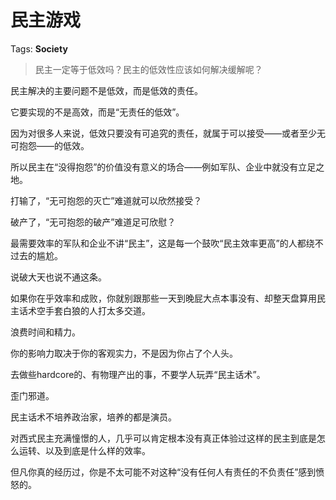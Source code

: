 # 民主游戏

Tags: **Society**

> 民主一定等于低效吗？民主的低效性应该如何解决缓解呢？



民主解决的主要问题不是低效，而是低效的责任。

它要实现的不是高效，而是“无责任的低效”。

因为对很多人来说，低效只要没有可追究的责任，就属于可以接受——或者至少无可抱怨——的低效。

所以民主在“没得抱怨”的价值没有意义的场合——例如军队、企业中就没有立足之地。

打输了，“无可抱怨的灭亡”难道就可以欣然接受？

破产了，“无可抱怨的破产”难道足可欣慰？

最需要效率的军队和企业不讲“民主”，这是每一个鼓吹“民主效率更高”的人都绕不过去的尴尬。

说破大天也说不通这条。

  


如果你在乎效率和成败，你就别跟那些一天到晚屁大点本事没有、却整天盘算用民主话术空手套白狼的人打太多交道。

浪费时间和精力。

你的影响力取决于你的客观实力，不是因为你占了个人头。

去做些hardcore的、有物理产出的事，不要学人玩弄“民主话术”。

歪门邪道。

民主话术不培养政治家，培养的都是演员。

对西式民主充满憧憬的人，几乎可以肯定根本没有真正体验过这样的民主到底是怎么运转、以及到底是什么样的效率。

但凡你真的经历过，你是不太可能不对这种“没有任何人有责任的不负责任”感到愤怒的。



